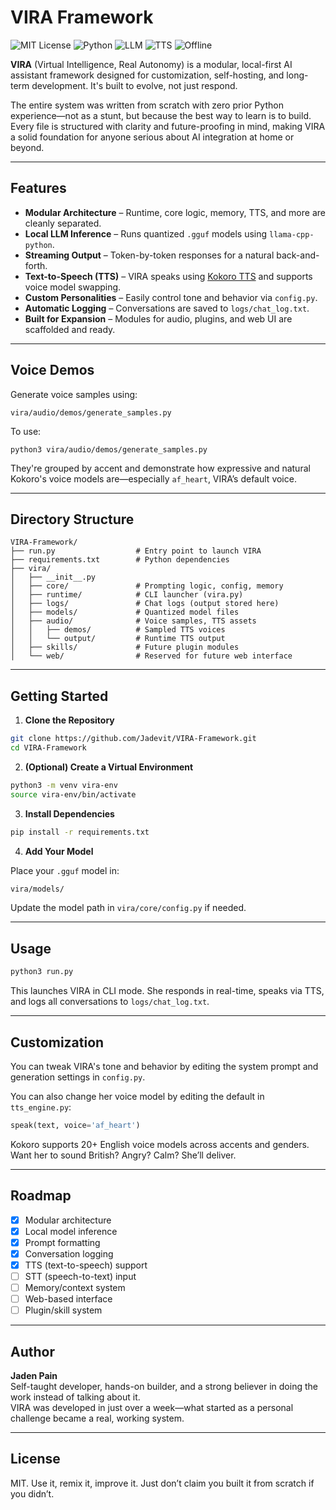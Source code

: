 # VIRA Framework

![MIT License](https://img.shields.io/badge/license-MIT-green)
![Python](https://img.shields.io/badge/python-3.10+-blue)
![LLM](https://img.shields.io/badge/LLM-Mistral_7B-critical)
![TTS](https://img.shields.io/badge/TTS-Kokoro-purple)
![Offline](https://img.shields.io/badge/cloud-free-lightgrey)

**VIRA** (Virtual Intelligence, Real Autonomy) is a modular, local-first AI assistant framework designed for customization, self-hosting, and long-term development. It's built to evolve, not just respond.

The entire system was written from scratch with zero prior Python experience—not as a stunt, but because the best way to learn is to build. Every file is structured with clarity and future-proofing in mind, making VIRA a solid foundation for anyone serious about AI integration at home or beyond.

---

## Features

- **Modular Architecture** – Runtime, core logic, memory, TTS, and more are cleanly separated.
- **Local LLM Inference** – Runs quantized `.gguf` models using `llama-cpp-python`.
- **Streaming Output** – Token-by-token responses for a natural back-and-forth.
- **Text-to-Speech (TTS)** – VIRA speaks using [Kokoro TTS](https://huggingface.co/hexgrad/Kokoro-82M) and supports voice model swapping.
- **Custom Personalities** – Easily control tone and behavior via `config.py`.
- **Automatic Logging** – Conversations are saved to `logs/chat_log.txt`.
- **Built for Expansion** – Modules for audio, plugins, and web UI are scaffolded and ready.

---

## Voice Demos

Generate voice samples using:

```
vira/audio/demos/generate_samples.py
```
To use:

```
python3 vira/audio/demos/generate_samples.py
```

They're grouped by accent and demonstrate how expressive and natural Kokoro's voice models are—especially `af_heart`, VIRA’s default voice.

---

## Directory Structure

```
VIRA-Framework/
├── run.py                  # Entry point to launch VIRA
├── requirements.txt        # Python dependencies
├── vira/
│   ├── __init__.py
│   ├── core/               # Prompting logic, config, memory
│   ├── runtime/            # CLI launcher (vira.py)
│   ├── logs/               # Chat logs (output stored here)
│   ├── models/             # Quantized model files
│   ├── audio/              # Voice samples, TTS assets
│   │   ├── demos/          # Sampled TTS voices
│   │   └── output/         # Runtime TTS output
│   ├── skills/             # Future plugin modules
│   └── web/                # Reserved for future web interface
```

---

## Getting Started

1. **Clone the Repository**

```bash
git clone https://github.com/Jadevit/VIRA-Framework.git
cd VIRA-Framework
```

2. **(Optional) Create a Virtual Environment**

```bash
python3 -m venv vira-env
source vira-env/bin/activate
```

3. **Install Dependencies**

```bash
pip install -r requirements.txt
```

4. **Add Your Model**

Place your `.gguf` model in:

```bash
vira/models/
```

Update the model path in `vira/core/config.py` if needed.

---

## Usage

```bash
python3 run.py
```

This launches VIRA in CLI mode. She responds in real-time, speaks via TTS, and logs all conversations to `logs/chat_log.txt`.

---

## Customization

You can tweak VIRA's tone and behavior by editing the system prompt and generation settings in `config.py`.

You can also change her voice model by editing the default in `tts_engine.py`:
```python
speak(text, voice='af_heart')
```

Kokoro supports 20+ English voice models across accents and genders. Want her to sound British? Angry? Calm? She’ll deliver.

---

## Roadmap

- [x] Modular architecture
- [x] Local model inference
- [x] Prompt formatting
- [x] Conversation logging
- [x] TTS (text-to-speech) support
- [ ] STT (speech-to-text) input
- [ ] Memory/context system
- [ ] Web-based interface
- [ ] Plugin/skill system

---

## Author

**Jaden Pain**  
Self-taught developer, hands-on builder, and a strong believer in doing the work instead of talking about it.  
VIRA was developed in just over a week—what started as a personal challenge became a real, working system.

---

## License

MIT. Use it, remix it, improve it. Just don’t claim you built it from scratch if you didn’t.
